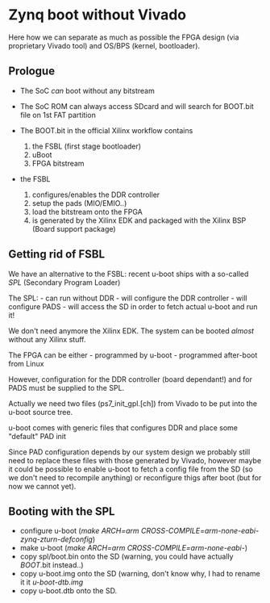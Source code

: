 Zynq boot without Vivado
========================

Here how we can separate as much as possible the FPGA design (via proprietary Vivado tool)
and OS/BPS (kernel, bootloader).

Prologue
--------
- The SoC _can_ boot without any bitstream
- The SoC ROM can always access SDcard and will search for BOOT.bit file on 1st FAT partition
- The BOOT.bit in the official Xilinx workflow contains
  1) the FSBL (first stage bootloader)
  2) uBoot
  3) FPGA bitstream

- the FSBL
  1) configures/enables the DDR controller
  2) setup the pads (MIO/EMIO..)
  3) load the bitstream onto the FPGA
  4) is generated by the Xilinx EDK and packaged with the Xilinx BSP (Board support package)

Getting rid of FSBL
-------------------
We have an alternative to the FSBL: recent u-boot ships with a so-called *SPL* (Secondary Program Loader)

The SPL:
    - can run without DDR
    - will configure the DDR controller
    - will configure PADS
    - will access the SD in order to fetch actual u-boot and run it!

We don't need anymore the Xilinx EDK. The system can be booted *almost* without any Xilinx stuff.

The FPGA can be either
    - programmed by u-boot
    - programmed after-boot from Linux

However, configuration for the DDR controller (board dependant!) and for PADS must be
supplied to the SPL.

Actually we need two files (ps7_init_gpl.[ch]) from Vivado to be put into the u-boot source tree.

u-boot comes with generic files that configures DDR and place some "default" PAD init

Since PAD configuration depends by our system design we probably still need to replace these files with those generated by Vivado, however maybe it could be possible to enable u-boot to fetch a config file from the SD (so we don't need to recompile anything) or reconfigure thigs after boot (but for now we cannot yet).

Booting with the SPL
--------------------

- configure u-boot (*make ARCH=arm CROSS-COMPILE=arm-none-eabi- zynq-zturn-defconfig*)
- make u-boot (*make ARCH=arm CROSS-COMPILE=arm-none-eabi-*)
- copy spl/boot.bin onto the SD (warning, you could have actually *BOOT*.bit instead..)
- copy u-boot.img onto the SD (warning, don't know why, I had to rename it it *u-boot-dtb.img*
- copy u-boot.dtb onto the SD.